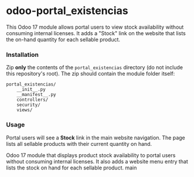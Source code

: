 # odoo-portal_existencias

This Odoo 17 module allows portal users to view stock availability without consuming internal licenses. It adds a "Stock" link on the website that lists the on-hand quantity for each sellable product.

### Installation

Zip **only** the contents of the `portal_existencias` directory (do not include this repository's root). The zip should contain the module folder itself:

```
portal_existencias/
    __init__.py
    __manifest__.py
    controllers/
    security/
    views/
```

### Usage

Portal users will see a **Stock** link in the main website navigation. The page lists all sellable products with their current quantity on hand.


Odoo 17 module that displays product stock availability to portal users without consuming internal licenses. It also
adds a website menu entry that lists the stock on hand for each sellable product.
main
